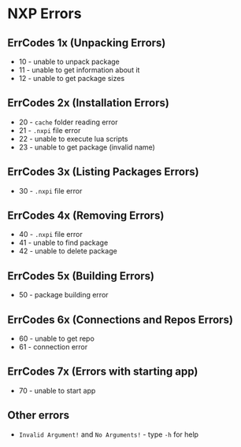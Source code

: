 # NXP Errors
## ErrCodes 1x (Unpacking Errors)
- 10 - unable to unpack package
- 11 - unable to get information about it
- 12 - unable to get package sizes

## ErrCodes 2x (Installation Errors)
- 20 - `cache` folder reading error
- 21 - `.nxpi` file error
- 22 - unable to execute lua scripts
- 23 - unable to get package (invalid name)

## ErrCodes 3x (Listing Packages Errors)
- 30 - `.nxpi` file error

## ErrCodes 4x (Removing Errors)
- 40 - `.nxpi` file error
- 41 - unable to find package
- 42 - unable to delete package

## ErrCodes 5x (Building Errors)
- 50 - package building error

## ErrCodes 6x (Connections and Repos Errors)
- 60 - unable to get repo
- 61 - connection error

## ErrCodes 7x (Errors with starting app)
- 70 - unable to start app

## Other errors
- `Invalid Argument!` and `No Arguments!` - type `-h` for help
